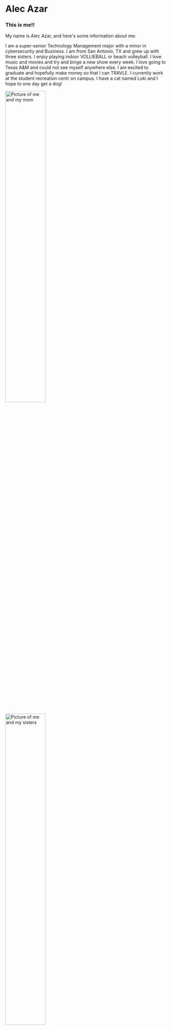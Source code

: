 # Alec Azar
### This is me!!

My name is Alec Azar, and here's some information about me:

I am a super-senior Technology Management major with a minor in cybersecurity and Business. I am from San Antonio, TX and grew up with three sisters. I enjoy playing indoor VOLLIEBALL or beach volleyball. I love music and movies and try and binge a new show every week. I love going to Texas A&M and could not see myself anywhere else. I am excited to graduate and hopefully make money so that I can TRAVLE. I currently work at the student recreation centr on campus. I have a cat named Loki and I hope to one day get a dog!

<img src="momandi.JPG" alt="Picture of me and my mom" width="50%" height="50%" align="center">

<img src="ringdaysisters.JPG" alt="Picture of me and my sisters" width="50%" height="50%" align="center">

Thank you for reading!!
